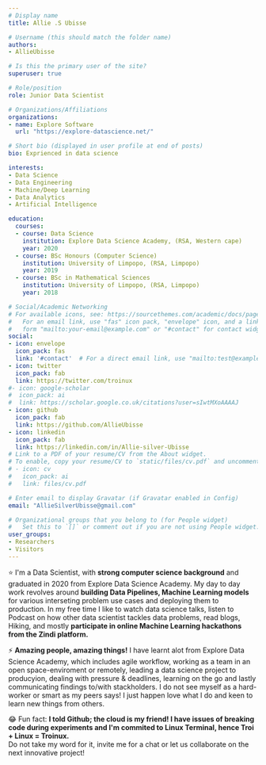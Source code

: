 ```yaml
---
# Display name
title: Allie .S Ubisse

# Username (this should match the folder name)
authors:
- AllieUbisse

# Is this the primary user of the site?
superuser: true

# Role/position
role: Junior Data Scientist

# Organizations/Affiliations
organizations:
- name: Explore Software
  url: "https://explore-datascience.net/"

# Short bio (displayed in user profile at end of posts)
bio: Exprienced in data science

interests:
- Data Science
- Data Engineering
- Machine/Deep Learning
- Data Analytics
- Artificial Intelligence

education:
  courses:
  - course: Data Science
    institution: Explore Data Science Academy, (RSA, Western cape)
    year: 2020
  - course: BSc Honours (Computer Science)
    institution: University of Limpopo, (RSA, Limpopo)
    year: 2019
  - course: BSc in Mathematical Sciences
    institution: University of Limpopo, (RSA, Limpopo)
    year: 2018

# Social/Academic Networking
# For available icons, see: https://sourcethemes.com/academic/docs/page-builder/#icons
#   For an email link, use "fas" icon pack, "envelope" icon, and a link in the
#   form "mailto:your-email@example.com" or "#contact" for contact widget.
social:
- icon: envelope
  icon_pack: fas
  link: '#contact'  # For a direct email link, use "mailto:test@example.org".
- icon: twitter
  icon_pack: fab
  link: https://twitter.com/troinux
#- icon: google-scholar
#  icon_pack: ai
#  link: https://scholar.google.co.uk/citations?user=sIwtMXoAAAAJ
- icon: github
  icon_pack: fab
  link: https://github.com/AllieUbisse
- icon: linkedin
  icon_pack: fab
  link: https://linkedin.com/in/Allie-silver-Ubisse
# Link to a PDF of your resume/CV from the About widget.
# To enable, copy your resume/CV to `static/files/cv.pdf` and uncomment the lines below.
# - icon: cv
#   icon_pack: ai
#   link: files/cv.pdf

# Enter email to display Gravatar (if Gravatar enabled in Config)
email: "AllieSilverUbisse@gmail.com"

# Organizational groups that you belong to (for People widget)
#   Set this to `[]` or comment out if you are not using People widget.
user_groups:
- Researchers
- Visitors
---
```



:star: I'm a Data Scientist, with **strong computer science background** and graduated in 2020 from Explore Data Science Academy. My day to day work revolves around **building Data Pipelines, Machine Learning models** for various interseting problem use cases and deploying them to production. In my free time I like to watch data science talks, listen to Podcast on how other data scientist tackles data problems, read blogs, Hiking, and mostly **participate in online Machine Learning hackathons from the Zindi platform.**

⚡ **Amazing people, amazing things!** I have learnt alot from Explore Data Science Academy, which includes agile workflow, working as a team in an open space-enviroment or remotely, leading a data science project to producyion, dealing with pressure & deadlines, learning on the go and lastly communicating findings to/with stackholders. I do not see myself as a hard-worker or smart as my peers says! I just happen love what I do and keen to learn new things from others.

 :joy: Fun fact: **I told Github; the cloud is my friend! I have issues of breaking code during experiments and I'm commited to Linux Terminal, hence Troi + Linux = Troinux.** <br/>
Do not take my word for it, invite me for a chat or let us collaborate on the next innovative project!
